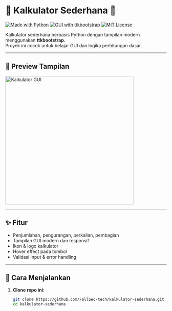 # 🔢 Kalkulator Sederhana 🧠

[![Made with Python](https://img.shields.io/badge/Made%20with-Python-blue?style=flat&logo=python)](https://www.python.org/)
[![GUI with ttkbootstrap](https://img.shields.io/badge/GUI-ttkbootstrap-orange)](https://ttkbootstrap.readthedocs.io/)
[![MIT License](https://img.shields.io/badge/License-MIT-green.svg)](LICENSE)

Kalkulator sederhana berbasis Python dengan tampilan modern menggunakan **ttkbootstrap**.  
Proyek ini cocok untuk belajar GUI dan logika perhitungan dasar.

---

## 📸 Preview Tampilan

<img src="assets/preview.png" alt="Kalkulator GUI" width="400"/>

---

## ✨ Fitur
- Penjumlahan, pengurangan, perkalian, pembagian
- Tampilan GUI modern dan responsif
- Ikon & logo kalkulator
- Hover effect pada tombol
- Validasi input & error handling

---

## 🚀 Cara Menjalankan

1. **Clone repo ini:**
   ```bash
   git clone https://github.com/FallSec-tech/kalkulator-sederhana.git
   cd kalkulator-sederhana
